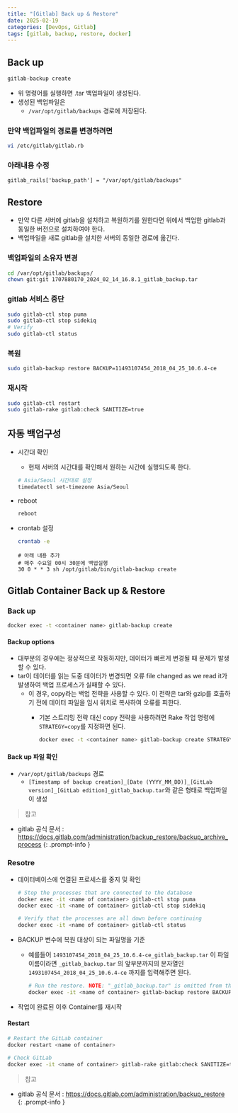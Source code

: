 ```yaml
---
title: "[Gitlab] Back up & Restore"
date: 2025-02-19
categories: [DevOps, Gitlab]
tags: [gitlab, backup, restore, docker]
---
```


## Back up

```bash
gitlab-backup create
```

- 위 명령어를 실행하면 .tar 백업파일이 생성된다.
- 생성된 백업파일은
  - `/var/opt/gitlab/backups` 경로에 저장된다.

### 만약 백업파일의 경로를 변경하려면

```bash
vi /etc/gitlab/gitlab.rb
```

### 아래내용 수정

```
gitlab_rails['backup_path'] = "/var/opt/gitlab/backups"
```

## Restore

- 만약 다른 서버에 gitlab을 설치하고 복원하기를 원한다면 위에서 백업한 gitlab과 동일한 버전으로 설치하여야 한다.
- 백업파일을 새로 gitlab을 설치한 서버의 동일한 경로에 옮긴다.

### 백업파일의 소유자 변경

```bash
cd /var/opt/gitlab/backups/
chown git:git 1707880170_2024_02_14_16.8.1_gitlab_backup.tar
```

### gitlab 서비스 중단

```bash
sudo gitlab-ctl stop puma
sudo gitlab-ctl stop sidekiq
# Verify
sudo gitlab-ctl status
```

### 복원

```bash
sudo gitlab-backup restore BACKUP=11493107454_2018_04_25_10.6.4-ce
```

### 재시작

```bash
sudo gitlab-ctl restart
sudo gitlab-rake gitlab:check SANITIZE=true
```

## 자동 백업구성

- 시간대 확인
  - 현재 서버의 시간대를 확인해서 원하는 시간에 실행되도록 한다.

  ```bash
  # Asia/Seoul 시간대로 설정
  timedatectl set-timezone Asia/Seoul
  ```

- reboot

  ```bash
  reboot
  ```

- crontab 설정

  ```bash
  crontab -e
  ```

  ```
  # 아래 내용 추가
  # 매주 수요일 00시 30분에 백업실행
  30 0 * * 3 sh /opt/gitlab/bin/gitlab-backup create
  ```

## Gitlab Container Back up & Restore

### Back up

```bash
docker exec -t <container name> gitlab-backup create
```

#### Backup options

- 대부분의 경우에는 정상적으로 작동하지만, 데이터가 빠르게 변경될 때 문제가 발생할 수 있다.
- tar이 데이터를 읽는 도중 데이터가 변경되면 오류 file changed as we read it가 발생하여 백업 프로세스가 실패할 수 있다.
  - 이 경우, copy라는 백업 전략을 사용할 수 있다. 이 전략은 tar와 gzip를 호출하기 전에 데이터 파일을 임시 위치로 복사하여 오류를 피한다.
    - 기본 스트리밍 전략 대신 copy 전략을 사용하려면 Rake 작업 명령에 `STRATEGY=copy`를 지정하면 된다.

      ```bash
      docker exec -t <container name> gitlab-backup create STRATEGY=copy
      ```

#### Back up 파일 확인

- `/var/opt/gitlab/backups` 경로
  - `[Timestamp of backup creation]_[Date (YYYY_MM_DD)]_[GitLab version]_[GitLab edition]_gitlab_backup.tar`와 같은 형태로 백업파일이 생성

> 참고
- gitlab 공식 문서 : <https://docs.gitlab.com/administration/backup_restore/backup_archive_process>
{: .prompt-info }

### Resotre

- 데이터베이스에 연결된 프로세스를 중지 및 확인

  ```bash
  # Stop the processes that are connected to the database
  docker exec -it <name of container> gitlab-ctl stop puma
  docker exec -it <name of container> gitlab-ctl stop sidekiq

  # Verify that the processes are all down before continuing
  docker exec -it <name of container> gitlab-ctl status
  ```

- BACKUP 변수에 복원 대상이 되는 파일명을 기준
  - 예를들어 `1493107454_2018_04_25_10.6.4-ce_gitlab_backup.tar` 이 파일 이름이라면 `_gitlab_backup.tar` 의 앞부분까지의 문자열인 `1493107454_2018_04_25_10.6.4-ce` 까지를 입력해주면 된다.

    ```bash
    # Run the restore. NOTE: "_gitlab_backup.tar" is omitted from the name
    docker exec -it <name of container> gitlab-backup restore BACKUP=11493107454_2018_04_25_10.6.4-ce
    ```

- 작업이 완료된 이후 Container를 재시작

#### Restart

```bash
# Restart the GitLab container
docker restart <name of container>
```

```bash
# Check GitLab
docker exec -it <name of container> gitlab-rake gitlab:check SANITIZE=true
```

> 참고
- gitlab 공식 문서 : <https://docs.gitlab.com/administration/backup_restore>
{: .prompt-info }